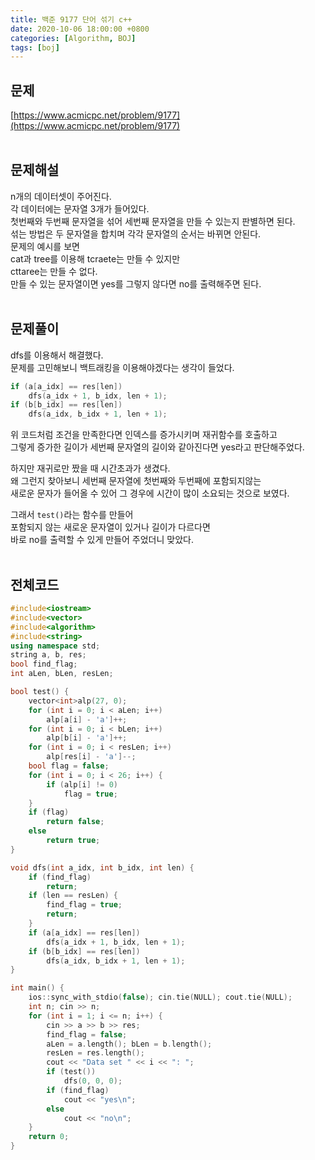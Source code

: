 ```yaml
---
title: 백준 9177 단어 섞기 c++
date: 2020-10-06 18:00:00 +0800
categories: [Algorithm, BOJ]
tags: [boj]
---
```


## 문제
[https://www.acmicpc.net/problem/9177](https://www.acmicpc.net/problem/9177)  
<br>

## 문제해설  
n개의 데이터셋이 주어진다.  
각 데이터에는 문자열 3개가 들어있다.  
첫번째와 두번째 문자열을 섞어 세번째 문자열을 만들 수 있는지 판별하면 된다.  
섞는 방법은 두 문자열을 합치며 각각 문자열의 순서는 바뀌면 안된다.  
문제의 예시를 보면  
cat과 tree를 이용해 tcraete는 만들 수 있지만  
cttaree는 만들 수 없다.  
만들 수 있는 문자열이면 yes를 그렇지 않다면 no를 출력해주면 된다.  
<br>

## 문제풀이  
dfs를 이용해서 해결했다.  
문제를 고민해보니 백트래킹을 이용해야겠다는 생각이 들었다.  
```c++
if (a[a_idx] == res[len])
	dfs(a_idx + 1, b_idx, len + 1);
if (b[b_idx] == res[len])
	dfs(a_idx, b_idx + 1, len + 1);
```
위 코드처럼 조건을 만족한다면 인덱스를 증가시키며 재귀함수를 호출하고  
그렇게 증가한 길이가 세번째 문자열의 길이와 같아진다면 yes라고 판단해주었다.  

하지만 재귀로만 짰을 때 시간초과가 생겼다.  
왜 그런지 찾아보니 세번째 문자열에 첫번째와 두번째에 포함되지않는  
새로운 문자가 들어올 수 있어 그 경우에 시간이 많이 소요되는 것으로 보였다.  

그래서 `test()`라는 함수를 만들어  
포함되지 않는 새로운 문자열이 있거나 길이가 다르다면  
바로 no를 출력할 수 있게 만들어 주었더니 맞았다.  
<br>


## 전체코드  
```c++
#include<iostream>
#include<vector>
#include<algorithm>
#include<string>
using namespace std;
string a, b, res;
bool find_flag;
int aLen, bLen, resLen;

bool test() {
	vector<int>alp(27, 0);
	for (int i = 0; i < aLen; i++)
		alp[a[i] - 'a']++;
	for (int i = 0; i < bLen; i++)
		alp[b[i] - 'a']++;
	for (int i = 0; i < resLen; i++)
		alp[res[i] - 'a']--;
	bool flag = false;
	for (int i = 0; i < 26; i++) {
		if (alp[i] != 0)
			flag = true;
	}
	if (flag)
		return false;
	else
		return true;
}

void dfs(int a_idx, int b_idx, int len) {
	if (find_flag)
		return;
	if (len == resLen) {
		find_flag = true;
		return;
	}
	if (a[a_idx] == res[len])
		dfs(a_idx + 1, b_idx, len + 1);
	if (b[b_idx] == res[len])
		dfs(a_idx, b_idx + 1, len + 1);
}

int main() {
	ios::sync_with_stdio(false); cin.tie(NULL); cout.tie(NULL);
	int n; cin >> n;
	for (int i = 1; i <= n; i++) {
		cin >> a >> b >> res;
		find_flag = false;
		aLen = a.length(); bLen = b.length();
		resLen = res.length();
		cout << "Data set " << i << ": ";
		if (test())
			dfs(0, 0, 0);
		if (find_flag)
			cout << "yes\n";
		else
			cout << "no\n";
	}
	return 0;
}
```